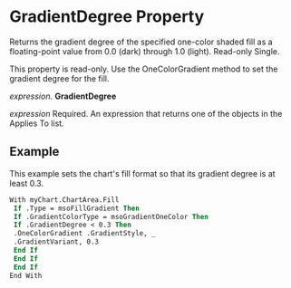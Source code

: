 
# GradientDegree Property

Returns the gradient degree of the specified one-color shaded fill as a floating-point value from 0.0 (dark) through 1.0 (light). Read-only Single.

This property is read-only. Use the OneColorGradient method to set the gradient degree for the fill.

 _expression_. **GradientDegree**

 _expression_ Required. An expression that returns one of the objects in the Applies To list.

## Example

This example sets the chart's fill format so that its gradient degree is at least 0.3.


```vb
With myChart.ChartArea.Fill 
 If .Type = msoFillGradient Then 
 If .GradientColorType = msoGradientOneColor Then 
 If .GradientDegree < 0.3 Then 
 .OneColorGradient .GradientStyle, _ 
 .GradientVariant, 0.3 
 End If 
 End If 
 End If 
End With 

```

